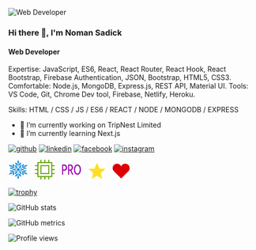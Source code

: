![Web Developer](https://scontent.fdac5-2.fna.fbcdn.net/v/t1.6435-9/s1080x2048/35971704_688555584820772_6962597584061857792_n.jpg?_nc_cat=102&ccb=1-5&_nc_sid=e3f864&_nc_ohc=9iSLsIBwFx8AX9QEsdC&_nc_ht=scontent.fdac5-2.fna&oh=aa0a0c12aa1c5916a3d1ecdd17ead712&oe=6181E915)
### Hi there 👋, I'm Noman Sadick
#### Web Developer


Expertise: JavaScript, ES6, React, React Router, React Hook, React Bootstrap, Firebase Authentication, JSON, Bootstrap, HTML5, CSS3.
Comfortable: Node.js, MongoDB, Express.js, REST API, Material UI.
Tools: VS Code, Git, Chrome Dev tool, Firebase, Netlify, Heroku.

Skills:  HTML / CSS / JS / ES6 / REACT  / NODE / MONGODB /  EXPRESS

- 🔭 I’m currently working on TripNest Limited 
- 🌱 I’m currently learning Next.js 


[<img src='https://cdn.jsdelivr.net/npm/simple-icons@3.0.1/icons/github.svg' alt='github' height='40'>](https://github.com/NomanSadick)  [<img src='https://cdn.jsdelivr.net/npm/simple-icons@3.0.1/icons/linkedin.svg' alt='linkedin' height='40'>](https://www.linkedin.com/in/noman-sadick/)  [<img src='https://cdn.jsdelivr.net/npm/simple-icons@3.0.1/icons/facebook.svg' alt='facebook' height='40'>](https://www.facebook.com/nomansadickjs)  [<img src='https://cdn.jsdelivr.net/npm/simple-icons@3.0.1/icons/instagram.svg' alt='instagram' height='40'>](https://www.instagram.com/nomansadick/)  

<a href='https://archiveprogram.github.com/'><img src='https://raw.githubusercontent.com/acervenky/animated-github-badges/master/assets/acbadge.gif' width='40' height='40'></a> <a href='https://docs.github.com/en/developers'><img src='https://raw.githubusercontent.com/acervenky/animated-github-badges/master/assets/devbadge.gif' width='40' height='40'></a> <a href='https://github.com/pricing'><img src='https://raw.githubusercontent.com/acervenky/animated-github-badges/master/assets/pro.gif' width='40' height='40'></a> <a href='https://stars.github.com/'><img src='https://raw.githubusercontent.com/acervenky/animated-github-badges/master/assets/starbadge.gif' width='35' height='35'></a> <a href='https://docs.github.com/en/github/supporting-the-open-source-community-with-github-sponsors'><img src='https://raw.githubusercontent.com/acervenky/animated-github-badges/master/assets/sponsorbadge.gif' width='35' height='35'></a> 

[![trophy](https://github-profile-trophy.vercel.app/?username=NomanSadick)](https://github.com/ryo-ma/github-profile-trophy)

![GitHub stats](https://github-readme-stats.vercel.app/api?username=NomanSadick&show_icons=true&count_private=true)  

<!-- ![GitHub Activity Graph](https://activity-graph.herokuapp.com/graph?username=NomanSadick)   -->

![GitHub metrics](https://metrics.lecoq.io/NomanSadick)  
<!-- 
![GitHub streak stats](https://github-readme-streak-stats.herokuapp.com/?user=NomanSadick)   -->

![Profile views](https://gpvc.arturio.dev/NomanSadick)  

